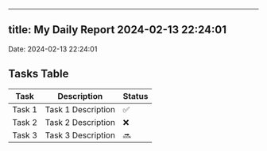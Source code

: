 
---
title: My Daily Report 2024-02-13 22:24:01
---

Date: 2024-02-13 22:24:01

## Tasks Table

| Task | Description | Status |
|------|-------------|--------|
| Task 1 | Task 1 Description | ✅ |
| Task 2 | Task 2 Description | ❌ |
| Task 3 | Task 3 Description | 🔜 |
